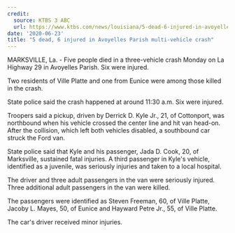```yaml
---
credit:
  source: KTBS 3 ABC
  url: https://www.ktbs.com/news/louisiana/5-dead-6-injured-in-avoyelles-parish-multi-vehicle-crash/article_2f6ac8b8-b539-11ea-85ab-3f4b2fb1b0dd.html
date: '2020-06-23'
title: "5 dead, 6 injured in Avoyelles Parish multi-vehicle crash"
---
```

MARKSVILLE, La. - Five people died in a three-vehicle crash Monday on La Highway 29 in Avoyelles Parish. Six were injured.

Two residents of Ville Platte and one from Eunice were among those killed in the crash.

State police said the crash happened at around 11:30 a.m. Six were injured.

Troopers said a pickup, driven by Derrick D. Kyle Jr., 21, of Cottonport, was northbound when his vehicle crossed the center line and hit  van head-on. After the collision, which left both vehicles disabled, a southbound car struck the Ford van.

State police said that Kyle and his passenger, Jada D. Cook, 20, of Marksville, sustained fatal injuries. A third passenger in Kyle's vehicle, identified as a juvenile, was seriously injuries and taken to a local hospital.

The driver and three adult passengers in the van were seriously injured. Three additional adult passengers in the van were killed.

The passengers were identified as Steven Freeman, 60, of Ville Platte, Jacoby L. Mayes, 50, of Eunice and Hayward Petre Jr., 55, of Ville Platte.

The car's driver received minor injuries.

